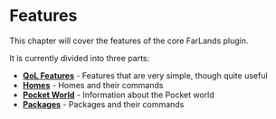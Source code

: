 # Features

This chapter will cover the features of the core FarLands plugin.

It is currently divided into three parts:
- **[QoL Features](./qol.md)** - Features that are very simple, though
  quite useful
- **[Homes](./homes.md)** - Homes and their commands
- **[Pocket World](./homes.md)** - Information about the Pocket world
- **[Packages](./packages.md)** - Packages and their commands
